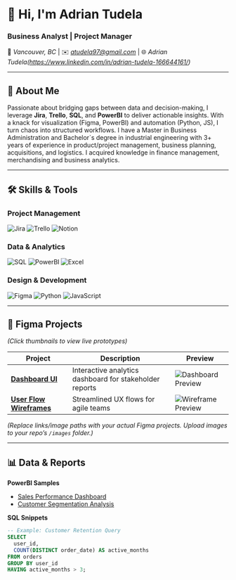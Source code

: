 # 👋 Hi, I'm Adrian Tudela   
### **Business Analyst | Project Manager**  
📍 *Vancouver, BC* | ✉️ *atudela97@gmail.com* | 🌐 *Adrian Tudela(https://www.linkedin.com/in/adrian-tudela-166644161/)*  

---

## 🚀 **About Me**  
Passionate about bridging gaps between data and decision-making, I leverage **Jira**, **Trello**, **SQL**, and **PowerBI** to deliver actionable insights. With a knack for visualization (Figma, PowerBI) and automation (Python, JS), I turn chaos into structured workflows. I have a Master in Business Administration and Bachelor`s degree in industrial engineering with 3+ years of experience in product/project management, business planning, acquisitions, and logistics. I acquired knowledge in finance management, merchandising and business analytics.  

---

## 🛠 **Skills & Tools**  

### **Project Management**  
![Jira](https://img.shields.io/badge/Jira-0052CC?style=for-the-badge&logo=Jira&logoColor=white)
![Trello](https://img.shields.io/badge/Trello-0052CC?style=for-the-badge&logo=Trello&logoColor=white)
![Notion](https://img.shields.io/badge/Notion-000000?style=for-the-badge&logo=Notion&logoColor=white)

### **Data & Analytics**  
![SQL](https://img.shields.io/badge/SQL-4479A1?style=for-the-badge&logo=postgresql&logoColor=white)
![PowerBI](https://img.shields.io/badge/PowerBI-F2C811?style=for-the-badge&logo=PowerBI&logoColor=black)
![Excel](https://img.shields.io/badge/Excel-217346?style=for-the-badge&logo=Microsoft-Excel&logoColor=white)

### **Design & Development**  
![Figma](https://img.shields.io/badge/Figma-F24E1E?style=for-the-badge&logo=Figma&logoColor=white)
![Python](https://img.shields.io/badge/Python-3776AB?style=for-the-badge&logo=Python&logoColor=white)
![JavaScript](https://img.shields.io/badge/JavaScript-F7DF1E?style=for-the-badge&logo=JavaScript&logoColor=black)

---

## 📂 **Figma Projects**  
*(Click thumbnails to view live prototypes)*  

| Project | Description | Preview |
|---------|-------------|---------|
| **[Dashboard UI](https://www.figma.com/...)** | Interactive analytics dashboard for stakeholder reports | ![Dashboard Preview](images/dashboard-preview.png) |
| **[User Flow Wireframes](https://www.figma.com/...)** | Streamlined UX flows for agile teams | ![Wireframe Preview](images/wireframe-preview.png) |

*(Replace links/image paths with your actual Figma projects. Upload images to your repo’s `/images` folder.)*  

---

## 📊 **Data & Reports**  
**PowerBI Samples**  
- [Sales Performance Dashboard](https://github.com/.../sales-dashboard.pbix)  
- [Customer Segmentation Analysis](https://github.com/.../segmentation-report.pdf)  

**SQL Snippets**  
```sql
-- Example: Customer Retention Query
SELECT 
  user_id, 
  COUNT(DISTINCT order_date) AS active_months
FROM orders
GROUP BY user_id
HAVING active_months > 3;
